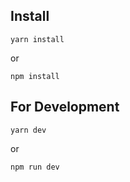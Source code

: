 ## Install

```
yarn install
```

or

```
npm install
```

## For Development

```
yarn dev
```

or

```
npm run dev
```
